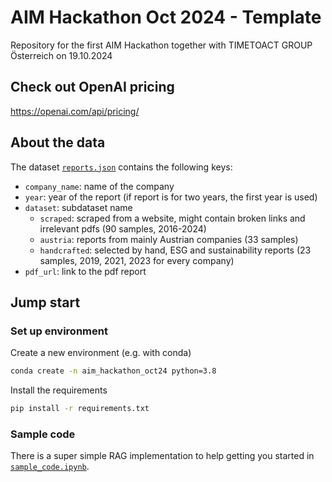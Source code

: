 # AIM Hackathon Oct 2024 - Template
Repository for the first AIM Hackathon together with TIMETOACT GROUP Österreich on 19.10.2024


## Check out OpenAI pricing 
https://openai.com/api/pricing/


## About the data
The dataset [`reports.json`](data/reports.json) contains the following keys:
- `company_name`: name of the company
- `year`: year of the report (if report is for two years, the first year is used)
- `dataset`: subdataset name
    - `scraped`: scraped from a website, might contain broken links and irrelevant pdfs (90 samples, 2016-2024)
    - `austria`: reports from mainly Austrian companies (33 samples)
    - `handcrafted`: selected by hand, ESG and sustainability reports (23 samples, 2019, 2021, 2023 for every company)
- `pdf_url`: link to the pdf report


## Jump start
### Set up environment
Create a new environment (e.g. with conda)
```bash
conda create -n aim_hackathon_oct24 python=3.8
```

Install the requirements
```bash
pip install -r requirements.txt
```


### Sample code
There is a super simple RAG implementation to help getting you started in [`sample_code.ipynb`](sample_code.ipynb).
